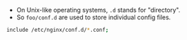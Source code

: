 - On Unix-like operating systems, `.d` stands for "directory".
- So `foo/conf.d` are used to store individual config files.

```bash
include /etc/nginx/conf.d/*.conf;
```